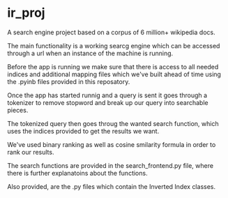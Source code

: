 # ir_proj

A search engine project based on a corpus of 6 million+ wikipedia docs.

The main functionality is a working searcg engine which can be accessed through a url when an instance of the machine is running.

Before the app is running we make sure that there is access to all needed indices and additional mapping files which we've built ahead of time using the .pyinb files provided in this reposatory.

Once the app has started runnig and a query is sent it goes through a tokenizer to remove stopword and break up our query into searchable pieces.

The tokenized query then goes throug the wanted search function, which uses the indices provided to get the results we want.

We've used binary ranking as well as cosine smilarity formula in order to rank our results.

The search functions are provided in the search_frontend.py file, where there is further explanatoins about the functions.

Also provided, are the .py files which contain the Inverted Index classes.
